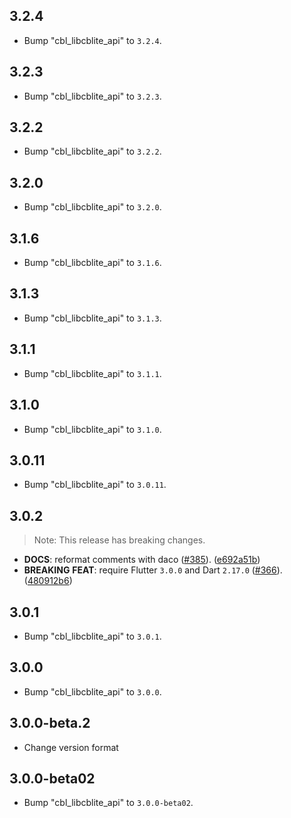 ## 3.2.4

 - Bump "cbl_libcblite_api" to `3.2.4`.

## 3.2.3

 - Bump "cbl_libcblite_api" to `3.2.3`.

## 3.2.2

 - Bump "cbl_libcblite_api" to `3.2.2`.

## 3.2.0

 - Bump "cbl_libcblite_api" to `3.2.0`.

## 3.1.6

 - Bump "cbl_libcblite_api" to `3.1.6`.

## 3.1.3

 - Bump "cbl_libcblite_api" to `3.1.3`.

## 3.1.1

 - Bump "cbl_libcblite_api" to `3.1.1`.

## 3.1.0

 - Bump "cbl_libcblite_api" to `3.1.0`.

## 3.0.11

 - Bump "cbl_libcblite_api" to `3.0.11`.

## 3.0.2

> Note: This release has breaking changes.

 - **DOCS**: reformat comments with daco ([#385](https://github.com/cbl-dart/cbl-dart/issues/385)). ([e692a51b](https://github.com/cbl-dart/cbl-dart/commit/e692a51b2ae2f9d4a7d240175e5b3c22fb79c783))
 - **BREAKING** **FEAT**: require Flutter `3.0.0` and Dart `2.17.0` ([#366](https://github.com/cbl-dart/cbl-dart/issues/366)). ([480912b6](https://github.com/cbl-dart/cbl-dart/commit/480912b617cb92cda7879d01ad4a0a3ea5b61abe))

## 3.0.1

 - Bump "cbl_libcblite_api" to `3.0.1`.

## 3.0.0

 - Bump "cbl_libcblite_api" to `3.0.0`.

## 3.0.0-beta.2

 - Change version format

## 3.0.0-beta02

 - Bump "cbl_libcblite_api" to `3.0.0-beta02`.
